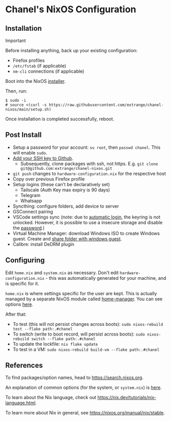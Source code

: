 # Chanel's NixOS Configuration

## Installation

> [!IMPORTANT]
> Before installing anything, back up your existing configuration:
>
> - Firefox profiles
> - `/etc/fstab` (if applicable)
> - `nm-cli` connections (if applicable)

Boot into the NixOS [installer].

Then, run:

```text
$ sudo -i
# source <(curl -s https://raw.githubusercontent.com/extrange/chanel-nixos/main/setup.sh)
```

Once installation is completed successfully, reboot.

## Post Install

- Setup a password for your account: `su root`, then `passwd chanel`. This will enable `sudo`.
- [Add your SSH key to Github][ssh-key].
  - Subsequently, clone packages with ssh, not https. E.g. `git clone git@github.com:extrange/chanel-nixos.git`
- `git push` changes to `hardware-configuration.nix` for the respective host
- Copy over previous Firefox profile
- Setup logins (these can't be declaratively set)
  - Tailscale (Auth Key max expiry is 90 days)
  - Telegram
  - Whatsapp
- Syncthing: configure folders, add device to server
- GSConnect pairing
- VSCode settings sync (note: due to [automatic login], the keyring is not unlocked. However, it is possible to use a insecure storage and disable the [password].)
- Virtual Machine Manager: download Windows ISO to create Windows guest. Create and [share folder with windows guest].
- Calibre: install DeDRM plugin

## Configuring

Edit `home.nix` and `system.nix` as necessary. Don't edit `hardware-configuration.nix` - this was automatically generated for your machine, and is specific for it.

`home.nix` is where settings specific for the user are kept. This is actually managed by a separate NixOS module called [home-manager]. You can see options [here][home-manager-options].

After that:

- To test (this will not persist changes across boots): `sudo nixos-rebuild test --flake path:.#chanel`
- To switch (write to boot record, will persist across boots): `sudo nixos-rebuild switch --flake path:.#chanel`
- To update the lockfile: `nix flake update`
- To test in a VM: `sudo nixos-rebuild build-vm --flake path:.#chanel`


## References

To find packages/option names, head to <https://search.nixos.org>.

An explanation of common options (for the system, or `system.nix`) is [here][nixos-config].

To learn about the Nix language, check out <https://nix.dev/tutorials/nix-language.html>.

To learn more about Nix in general, see <https://nixos.org/manual/nix/stable>.

[ssh-key]: https://docs.github.com/en/authentication/connecting-to-github-with-ssh/adding-a-new-ssh-key-to-your-github-account
[installer]: https://channels.nixos.org/nixos-23.11/latest-nixos-minimal-x86_64-linux.iso
[automatic login]: https://askubuntu.com/questions/1352398/asking-for-password-when-i-open-vscode-for-the-first-time
[password]: https://askubuntu.com/questions/24770/gnome-keyring-keeps-asking-for-a-password-that-doesnt-exist/24773#24773
[share folder with windows guest]: https://www.debugpoint.com/kvm-share-folder-windows-guest/
[nixos-config]: https://nixos.org/manual/nixos/stable/#ch-configuration
[home-manager]: https://nix-community.github.io/home-manager/
[home-manager-options]: https://nix-community.github.io/home-manager/options.xhtml